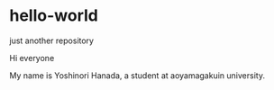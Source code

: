 # hello-world
just another repository

Hi everyone 

My name is Yoshinori Hanada, a student at aoyamagakuin university.
